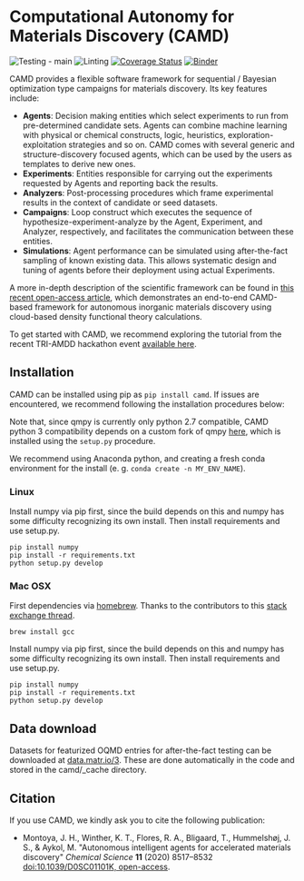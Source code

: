 # Computational Autonomy for Materials Discovery (CAMD)
![Testing - main](https://github.com/TRI-AMDD/CAMD/workflows/Testing%20-%20main/badge.svg)
![Linting](https://github.com/TRI-AMDD/CAMD/workflows/Linting/badge.svg)
[![Coverage Status](https://coveralls.io/repos/github/TRI-AMDD/CAMD/badge.svg)](https://coveralls.io/github/TRI-AMDD/CAMD)
[![Binder](https://mybinder.org/badge_logo.svg)](https://mybinder.org/v2/gh/TRI-AMDD/camd/binder?labpath=examples%2Fmain_tutorial.ipynb)

CAMD provides a flexible software framework for sequential / Bayesian optimization type campaigns for materials discovery. Its key features include:
* **Agents**: Decision making entities which select experiments to run from pre-determined candidate sets. Agents can combine machine learning with physical or chemical constructs, logic, heuristics, exploration-exploitation strategies and so on. CAMD comes with several generic and structure-discovery focused agents, which can be used by the users as templates to derive new ones.
* **Experiments**: Entities responsible for carrying out the experiments requested by Agents and reporting back the results.
* **Analyzers**: Post-processing procedures which frame experimental results in the context of candidate or seed datasets.
* **Campaigns**: Loop construct which executes the sequence of hypothesize-experiment-analyze by the Agent, Experiment, and Analyzer, respectively, and facilitates the communication between these entities.
* **Simulations**: Agent performance can be simulated using after-the-fact sampling of known existing data. This allows systematic design and tuning of agents before their deployment using actual Experiments.

A more in-depth description of the scientific framework can be found in [this recent open-access article](https://doi.org/10.1039/D0SC01101K), which demonstrates  an end-to-end CAMD-based framework for autonomous inorganic materials discovery using cloud-based density functional theory calculations.

To get started with CAMD, we recommend exploring the tutorial from the recent TRI-AMDD hackathon event [available here](https://github.com/TRI-AMDD/tri-hackathon-2020).

## Installation

CAMD can be installed using pip as `pip install camd`. If issues are encountered, we recommend following the installation procedures below:

Note that, since qmpy is currently only python 2.7 compatible, CAMD python 3 
compatibility depends on a custom fork of qmpy [here](https://github.com/JosephMontoya-TRI/qmpy_py3), which is installed using
the `setup.py` procedure.

We recommend using Anaconda python, and creating a
fresh conda environment for the install (e. g. `conda create -n MY_ENV_NAME`).

### Linux

Install numpy via pip first, since the build depends on this and numpy has some difficulty recognizing
its own install.  Then install requirements and use setup.py.

```
pip install numpy
pip install -r requirements.txt
python setup.py develop
```

### Mac OSX

First dependencies via [homebrew](https://brew.sh/). Thanks to the contributors to this 
[stack exchange thread](https://stackoverflow.com/questions/12218229/my-config-h-file-not-found-when-intall-mysql-python-on-osx-10-8).

```
brew install gcc
```

Install numpy via pip first, since the build depends on this and numpy has some difficulty recognizing
its own install.  Then install requirements and use setup.py.

```
pip install numpy
pip install -r requirements.txt
python setup.py develop
```

## Data download

Datasets for featurized OQMD entries for after-the-fact testing can be 
downloaded at [data.matr.io/3](https://data.matr.io/3/).  These are done automatically
in the code and stored in the camd/_cache directory.

## Citation
If you use CAMD, we kindly ask you to cite the following publication:
* Montoya, J. H., Winther, K. T., Flores, R. A., Bligaard, T., Hummelshøj, J. S., & Aykol, M. "Autonomous intelligent agents for accelerated materials discovery"  *Chemical Science* **11** (2020) 8517–8532 [doi:10.1039/D0SC01101K, open-access](https://doi.org/10.1039/D0SC01101K).
